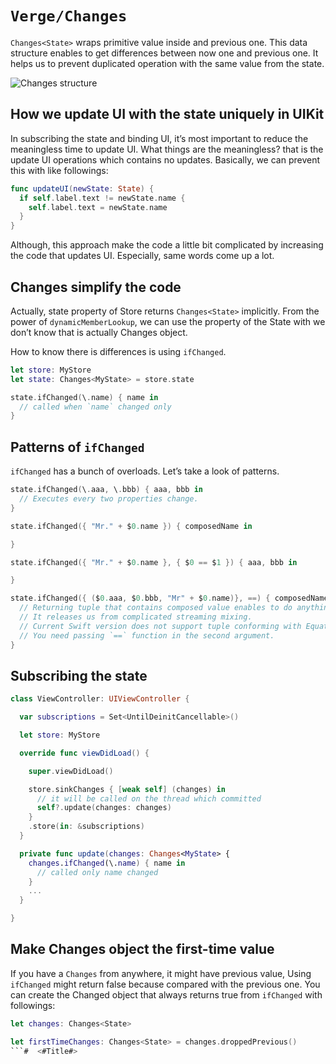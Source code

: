 # ``Verge/Changes``

`Changes<State>` wraps primitive value inside and previous one.
This data structure enables to get differences between now one and previous one.
It helps us to prevent duplicated operation with the same value from the state.

![Changes structure](changes)

## How we update UI with the state uniquely in UIKit

In subscribing the state and binding UI, it’s most important to reduce the meaningless time to update UI.
What things are the meaningless? that is the update UI operations which contains no updates.
Basically, we can prevent this with like followings:

```swift
func updateUI(newState: State) {
  if self.label.text != newState.name {
    self.label.text = newState.name
  }
}
```

Although, this approach make the code a little bit complicated by increasing the code that updates UI.
Especially, same words come up a lot.

## Changes simplify the code

Actually, state property of Store returns `Changes<State>` implicitly.
From the power of `dynamicMemberLookup`, we can use the property of the State with we don’t know that is actually Changes object.

How to know there is differences is using `ifChanged`.

```swift
let store: MyStore
let state: Changes<MyState> = store.state

state.ifChanged(\.name) { name in
  // called when `name` changed only
}
```

## Patterns of `ifChanged`

`ifChanged` has a bunch of overloads.
Let’s take a look of patterns.

```swift
state.ifChanged(\.aaa, \.bbb) { aaa, bbb in
  // Executes every two properties change.
}
```

```swift
state.ifChanged({ "Mr." + $0.name }) { composedName in

}
```

```swift
state.ifChanged({ "Mr." + $0.name }, { $0 == $1 }) { aaa, bbb in

}
```

```swift
state.ifChanged({ ($0.aaa, $0.bbb, "Mr" + $0.name)}, ==) { composedName in
  // Returning tuple that contains composed value enables to do anything with the value you want.
  // It releases us from complicated streaming mixing.
  // Current Swift version does not support tuple conforming with Equatable,
  // You need passing `==` function in the second argument.
}
```

## Subscribing the state

```swift
class ViewController: UIViewController {

  var subscriptions = Set<UntilDeinitCancellable>()

  let store: MyStore

  override func viewDidLoad() {

    super.viewDidLoad()

    store.sinkChanges { [weak self] (changes) in
      // it will be called on the thread which committed
      self?.update(changes: changes)
    }
    .store(in: &subscriptions)
  }

  private func update(changes: Changes<MyState> {
    changes.ifChanged(\.name) { name in
      // called only name changed
    }
    ...
  }

}
```

## Make Changes object the first-time value

If you have a `Changes` from anywhere, it might have previous value,
Using `ifChanged` might return false because compared with the previous one.
You can create the Changed object that always returns true from `ifChanged` with followings:

```swift
let changes: Changes<State>

let firstTimeChanges: Changes<State> = changes.droppedPrevious()
```#  <#Title#>


